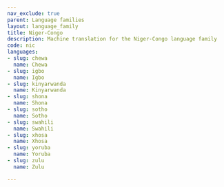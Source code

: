 ```yaml
---
nav_exclude: true
parent: Language families
layout: language_family
title: Niger-Congo
description: Machine translation for the Niger-Congo language family
code: nic
languages:
- slug: chewa
  name: Chewa
- slug: igbo
  name: Igbo
- slug: kinyarwanda
  name: Kinyarwanda
- slug: shona
  name: Shona
- slug: sotho
  name: Sotho
- slug: swahili
  name: Swahili
- slug: xhosa
  name: Xhosa
- slug: yoruba
  name: Yoruba
- slug: zulu
  name: Zulu

---
```



